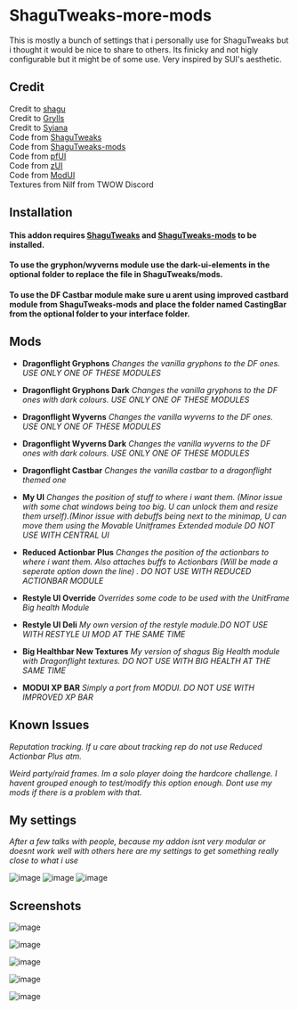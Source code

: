 # ShaguTweaks-more-mods

This is mostly a bunch of settings that i personally use for ShaguTweaks but i thought it would be nice to share to others. Its finicky and not higly configurable but it might be of some use.
Very inspired by SUI's aesthetic.

## Credit
Credit to [shagu](https://github.com/shagu)   
Credit to [Grylls](https://github.com/GryllsAddons)  
Credit to [Syiana](https://github.com/Syiana)   
Code from [ShaguTweaks](https://shagu.org/ShaguTweaks/)    
Code from [ShaguTweaks-mods](https://github.com/GryllsAddons/ShaguTweaks-mods)   
Code from [pfUI](https://shagu.org/pfUI/)    
Code from [zUI](https://github.com/Ko0z/zUI)    
Code from  [ModUI](https://github.com/obble/modui)  
Textures from Nilf from TWOW Discord

## Installation
#### This addon requires [ShaguTweaks](https://shagu.org/ShaguTweaks/) and [ShaguTweaks-mods](https://github.com/GryllsAddons/ShaguTweaks-mods) to be installed.    
#### To use the gryphon/wyverns module use the dark-ui-elements in the optional folder to replace the file in ShaguTweaks/mods.
#### To use the DF Castbar module make sure u arent using improved castbard module from ShaguTweaks-mods and place the folder named CastingBar from the optional folder to your interface folder.

## Mods


- **Dragonflight Gryphons**
  *Changes the vanilla gryphons to the DF ones. USE ONLY ONE OF THESE MODULES*

 - **Dragonflight Gryphons Dark**
  *Changes the vanilla gryphons to the DF ones with dark colours. USE ONLY ONE OF THESE MODULES*

- **Dragonflight Wyverns**
  *Changes the vanilla wyverns to the DF ones. USE ONLY ONE OF THESE MODULES*

- **Dragonflight Wyverns Dark**
  *Changes the vanilla wyverns to the DF ones with dark colours. USE ONLY ONE OF THESE MODULES*

- **Dragonflight Castbar**
  *Changes the vanilla castbar to a dragonflight themed one*

- **My UI**
  *Changes the position of stuff to where i want them.*
  *(Minor issue with some chat windows being too big. U can unlock them and resize them urself).(Minor issue with debuffs being next to the minimap, U can move them using the Movable Unitframes Extended module*
  *DO NOT USE WITH CENTRAL UI*

- **Reduced Actionbar Plus**
  *Changes the position of the actionbars to where i want them. Also attaches buffs to Actionbars (Will be made a seperate option down the line) . DO NOT USE WITH REDUCED ACTIONBAR MODULE*

- **Restyle UI Override**
  *Overrides some code to be used with the UnitFrame Big health Module*

- **Restyle UI Deli**
  *My own version of the restyle module.DO NOT USE WITH RESTYLE UI MOD AT THE SAME TIME*

- **Big Healthbar New Textures**
  *My version of shagus Big Health module with Dragonflight textures. DO NOT USE WITH BIG HEALTH AT THE SAME TIME*

- **MODUI XP BAR**
  *Simply a port from MODUI. DO NOT USE WITH IMPROVED XP BAR*


## Known Issues

*Reputation tracking. If u care about tracking rep do not use Reduced Actionbar Plus atm.*

*Weird party/raid frames. Im a solo player doing the hardcore challenge. I havent grouped enough to test/modify this option enough. Dont use my mods if there is a problem with that.*


## My settings

*After a few talks with people, because my addon isnt very modular or doesnt work well with others here are my settings to get something really close to what i use*

![image](https://github.com/CrimsonHollow/ShaguTweaks-more-mods/assets/22963563/75888256-2c31-4967-9388-c851107b8bae)
![image](https://github.com/CrimsonHollow/ShaguTweaks-more-mods/assets/22963563/8f205137-9daa-420b-8ded-557c13e6a36e)
![image](https://github.com/CrimsonHollow/ShaguTweaks-more-mods/assets/22963563/7e1e6a40-e5b2-4cfe-aa66-d9e31f07a657)


## Screenshots

![image](https://github.com/CrimsonHollow/ShaguTweaks-more-mods/assets/22963563/7f21241b-007e-4cc4-aff2-ead04f0f6f4a)

![image](https://github.com/CrimsonHollow/ShaguTweaks-more-mods/assets/22963563/3dbd970f-f341-4e65-9b39-53242ec89942)

![image](https://github.com/CrimsonHollow/ShaguTweaks-more-mods/assets/22963563/ab89e750-79dd-499b-a35b-04d90530c814)

![image](https://github.com/CrimsonHollow/ShaguTweaks-more-mods/assets/22963563/e7e907c8-c06d-4fe3-a7f2-b2efeff73518)

![image](https://github.com/CrimsonHollow/ShaguTweaks-more-mods/assets/22963563/cc9915ba-ae82-4d7b-9380-5c95e46a256b)


